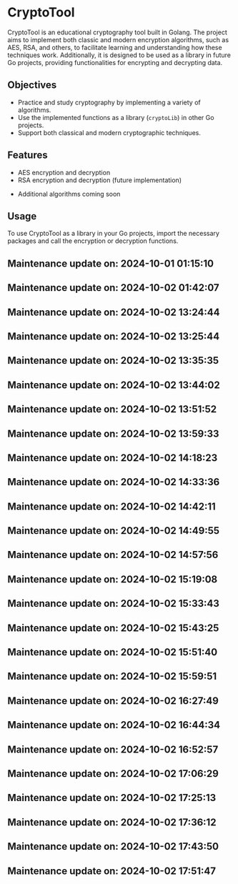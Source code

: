 # CryptoTool

CryptoTool is an educational cryptography tool built in Golang. The project aims to implement both classic and modern encryption algorithms, such as AES, RSA, and others, to facilitate learning and understanding how these techniques work. Additionally, it is designed to be used as a library in future Go projects, providing functionalities for encrypting and decrypting data.

## Objectives

- Practice and study cryptography by implementing a variety of algorithms.
- Use the implemented functions as a library (`cryptoLib`) in other Go projects.
- Support both classical and modern cryptographic techniques.

## Features

- AES encryption and decryption
- RSA encryption and decryption (future implementation)
<!-- - Atbash cipher (future implementation) -->
- Additional algorithms coming soon

## Usage

To use CryptoTool as a library in your Go projects, import the necessary packages and call the encryption or decryption functions.

## Maintenance update on: 2024-10-01 01:15:10

## Maintenance update on: 2024-10-02 01:42:07
## Maintenance update on: 2024-10-02 13:24:44
## Maintenance update on: 2024-10-02 13:25:44
## Maintenance update on: 2024-10-02 13:35:35
## Maintenance update on: 2024-10-02 13:44:02
## Maintenance update on: 2024-10-02 13:51:52
## Maintenance update on: 2024-10-02 13:59:33
## Maintenance update on: 2024-10-02 14:18:23
## Maintenance update on: 2024-10-02 14:33:36
## Maintenance update on: 2024-10-02 14:42:11
## Maintenance update on: 2024-10-02 14:49:55
## Maintenance update on: 2024-10-02 14:57:56
## Maintenance update on: 2024-10-02 15:19:08
## Maintenance update on: 2024-10-02 15:33:43
## Maintenance update on: 2024-10-02 15:43:25
## Maintenance update on: 2024-10-02 15:51:40
## Maintenance update on: 2024-10-02 15:59:51
## Maintenance update on: 2024-10-02 16:27:49
## Maintenance update on: 2024-10-02 16:44:34
## Maintenance update on: 2024-10-02 16:52:57
## Maintenance update on: 2024-10-02 17:06:29
## Maintenance update on: 2024-10-02 17:25:13
## Maintenance update on: 2024-10-02 17:36:12
## Maintenance update on: 2024-10-02 17:43:50
## Maintenance update on: 2024-10-02 17:51:47
